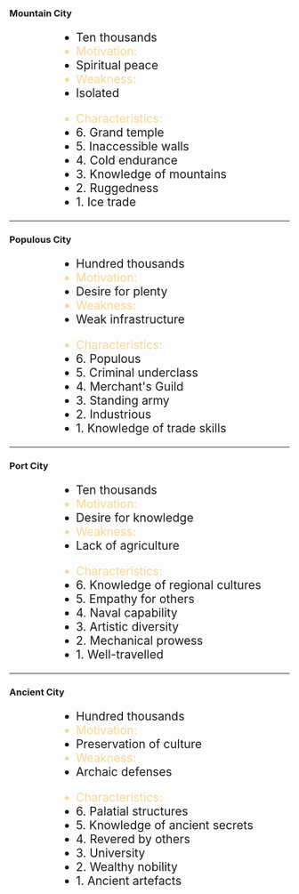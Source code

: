 ### Mountain City

<ul style="font-size:1.5em; text-align:left; margin-left:4em; "; >
<li>Ten thousands</li>
<li style="color:#F9D695;">Motivation:</li>
<li>Spiritual peace</li>
<li style="color:#F9D695;">Weakness:</li>
<li>Isolated</li>
</ul>

<ul style="font-size:1.5em; text-align:left; margin-left:4em; "; >
<li style="color:#F9D695;">Characteristics:</li>
<li> 6. Grand temple </li>
<li> 5. Inaccessible walls </li>
<li> 4. Cold endurance </li>
<li> 3. Knowledge of mountains </li>
<li> 2. Ruggedness </li>
<li> 1. Ice trade </li>
</ul>

---

### Populous City

<ul style="font-size:1.5em; text-align:left; margin-left:4em; "; >
<li>Hundred thousands</li>
<li style="color:#F9D695;">Motivation:</li>
<li>Desire for plenty</li>
<li style="color:#F9D695;">Weakness:</li>
<li>Weak infrastructure</li>
</ul>

<ul style="font-size:1.5em; text-align:left; margin-left:4em; "; >
<li style="color:#F9D695;">Characteristics:</li>
<li> 6. Populous </li>
<li> 5. Criminal underclass </li>
<li> 4. Merchant's Guild </li>
<li> 3. Standing army </li>
<li> 2. Industrious </li>
<li> 1. Knowledge of trade skills </li>
</ul>

---


### Port City

<ul style="font-size:1.5em; text-align:left; margin-left:4em; "; >
<li>Ten thousands</li>
<li style="color:#F9D695;">Motivation:</li>
<li>Desire for knowledge</li>
<li style="color:#F9D695;">Weakness:</li>
<li>Lack of agriculture</li>
</ul>

<ul style="font-size:1.5em; text-align:left; margin-left:4em; "; >
<li style="color:#F9D695;">Characteristics:</li>
<li> 6. Knowledge of regional cultures </li>
<li> 5. Empathy for others </li>
<li> 4. Naval capability </li>
<li> 3. Artistic diversity </li>
<li> 2. Mechanical prowess </li>
<li> 1. Well-travelled </li>
</ul>

---

### Ancient City

<ul style="font-size:1.5em; text-align:left; margin-left:4em; "; >
<li>Hundred thousands</li>
<li style="color:#F9D695;">Motivation:</li>
<li>Preservation of culture</li>
<li style="color:#F9D695;">Weakness:</li>
<li>Archaic defenses</li>
</ul>

<ul style="font-size:1.5em; text-align:left; margin-left:4em; "; >
<li style="color:#F9D695;">Characteristics:</li>
<li> 6. Palatial structures </li>
<li> 5. Knowledge of ancient secrets</li>
<li> 4. Revered by others </li>
<li> 3. University </li>
<li> 2. Wealthy nobility </li>
<li> 1. Ancient artefacts </li>
</ul>

